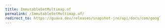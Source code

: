 ```yaml
---
title: ImmutableSetMultimap.of
permalink: /ImmutableSetMultimap.of/
redirect_to: https://guava.dev/releases/snapshot-jre/api/docs/com/google/common/collect/ImmutableSetMultimap.html#of--
---
```

